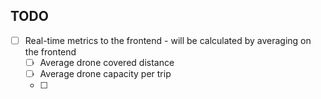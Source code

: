## TODO

- [ ] Real-time metrics to the frontend - will be calculated by averaging on the frontend
    - [ ] Average drone covered distance
    - [ ] Average drone capacity per trip
    - [ ] 